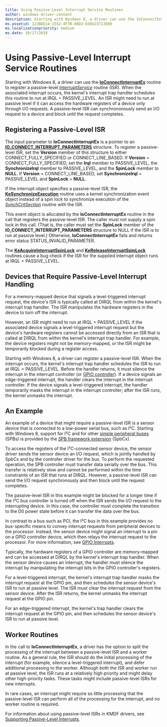 ```yaml
---
title: Using Passive-Level Interrupt Service Routines
author: windows-driver-content
description: Starting with Windows 8, a driver can use the IoConnectInterruptEx routine to register a passive-level InterruptService routine (ISR).
ms.assetid: 122BDE14-1552-4F7B-88D3-030423713E00
ms.localizationpriority: medium
ms.date: 10/17/2018
---
```


# Using Passive-Level Interrupt Service Routines


Starting with Windows 8, a driver can use the [**IoConnectInterruptEx**](https://msdn.microsoft.com/library/windows/hardware/ff548378) routine to register a passive-level [*InterruptService*](https://msdn.microsoft.com/library/windows/hardware/ff547958) routine (ISR). When the associated interrupt occurs, the kernel's interrupt trap handler schedules this routine to run at IRQL = PASSIVE\_LEVEL. An ISR might need to run at passive level if it can access the hardware registers of a device only through I/O requests. A passive-level ISR can synchrononously send an I/O request to a device and block until the request completes.

## Registering a Passive-Level ISR


The input parameter to **IoConnectInterruptEx** is a pointer to an [**IO\_CONNECT\_INTERRUPT\_PARAMETERS**](https://msdn.microsoft.com/library/windows/hardware/ff550541) structure. To register a passive-level ISR, set the **Version** member of this structure to either CONNECT\_FULLY\_SPECIFIED or CONNECT\_LINE\_BASED. If **Version** = CONNECT\_FULLY\_SPECIFIED, set the **Irql** member to PASSIVE\_LEVEL, the **SynchronizeIrql** member to PASSIVE\_LEVEL, and the **SpinLock** member to **NULL**. If **Version** = CONNECT\_LINE\_BASED, set **SynchronizeIrql** = PASSIVE\_LEVEL and **SpinLock** = **NULL**.

If the interrupt object specifies a passive-level ISR, the [**KeSynchronizeExecution**](https://msdn.microsoft.com/library/windows/hardware/ff553302) routine uses a kernel synchronization event object instead of a spin lock to synchronize execution of the [*SynchCritSection*](https://msdn.microsoft.com/library/windows/hardware/ff563928) routine with the ISR.

This event object is allocated by the **IoConnectInterruptEx** routine in the call that registers the passive-level ISR. The caller must not supply a spin lock in this call. (That is, the caller must set the **SpinLock** member of the **IO\_CONNECT\_INTERRUPT\_PARAMETERS** structure to NULL if the ISR is to run at passive level.) Otherwise, **IoConnectInterruptEx** fails and returns error status STATUS\_INVALID\_PARAMETER.

The [**KeAcquireInterruptSpinLock**](https://msdn.microsoft.com/library/windows/hardware/ff551914) and [**KeReleaseInterruptSpinLock**](https://msdn.microsoft.com/library/windows/hardware/ff553139) routines cause a bug check if the ISR for the supplied interrupt object runs at IRQL = PASSIVE\_LEVEL.

## Devices that Require Passive-Level Interrupt Handling


For a memory-mapped device that signals a level-triggered interrupt request, the device's ISR is typically called at DIRQL from within the kernel's interrupt trap handler. The ISR manipulates the hardware registers in the device to turn off the interrupt.

However, an ISR might need to run at IRQL = PASSIVE\_LEVEL if the associated device signals a level-triggered interrupt request but the device's hardware registers cannot be accessed directly from an ISR that is called at DIRQL from within the kernel's interrupt trap handler. For example, the device registers might not be memory-mapped, or the ISR might be temporarily blocked during a register access.

Starting with Windows 8, a driver can register a passive-level ISR. When the interrupt occurs, the kernel's interrupt trap handler schedules the ISR to run at IRQL = PASSIVE\_LEVEL. Before the handler returns, it must silence the interrupt in the interrupt controller (or [GPIO controller](https://msdn.microsoft.com/library/windows/hardware/hh439512)). If a device signals an edge-triggered interrupt, the handler clears the interrupt in the interrupt controller. If the device signals a level-triggered interrupt, the handler temporarily masks the interrupt in the interrupt controller; after the ISR runs, the kernel unmasks the interrupt.

## An Example


An example of a device that might require a passive-level ISR is a sensor device that is connected to a low-power serial bus, such as I²C. Starting with Windows 8, support for I²C and for other [simple peripheral buses](https://msdn.microsoft.com/library/windows/hardware/hh450903) (SPBs) is provided by the [SPB framework extension](https://msdn.microsoft.com/library/windows/hardware/hh406203) (SpbCx).

To access the registers of the I²C-connected sensor device, the sensor driver sends the sensor device an I/O request, which is jointly handled by SpbCx and by the controller driver for the bus. To perform the requested operation, the SPB controller must transfer data serially over the bus. This transfer is relatively slow and cannot be performed within the time constraints of an ISR that runs at DIRQL. However, a passive-level ISR can send the I/O request synchronously and then block until the request completes.

The passive-level ISR in this example might be blocked for a longer time if the I²C bus controller is turned off when the ISR sends the I/O request to the interrupting device. In this case, the controller must complete the transition to the D0 power state before it can transfer the data over the bus.

In contrast to a bus such as PCI, the I²C bus in this example provides no bus-specific means to convey interrupt requests from peripheral devices to the processor. Instead, the sensor device might signal an interrupt to a pin on a GPIO controller device, which then relays the interrupt request to the processor. For more information, see [GPIO Interrupts](https://msdn.microsoft.com/library/windows/hardware/hh406467).

Typically, the hardware registers of a GPIO controller are memory-mapped and can be accessed at DIRQL by the kernel's interrupt trap handler. When the sensor device causes an interrupt, the handler must silence the interrupt by manipulating the interrupt bits in the GPIO controller's registers.

For a level-triggered interrupt, the kernel's interrupt trap handler masks the interrupt request at the GPIO pin, and then schedules the sensor device's ISR to run at passive level. The ISR must clear the interrupt request from the sensor device. After the ISR returns, the kernel unmasks the interrupt request at the GPIO pin.

For an edge-triggered interrupt, the kernel's trap handler clears the interrupt request at the GPIO pin, and then schedules the sensor device's ISR to run at passive level.

## Worker Routines


In the call to **IoConnectInterruptEx**, a driver has the option to split the processing of the interrupt between a passive-level ISR and a worker routine. As a general rule, the ISR should do the initial processing of the interrupt (for example, silence a level-triggered interrupt), and defer additional processing to the worker. Although both the ISR and worker run at passive level, the ISR runs at a relatively high priority and might delay other high-priority tasks. These tasks might include passive-level ISRs for new interrupts.

In rare cases, an interrupt might require so little processing that the passive-level ISR can perform all of the processing for the interrupt, and no worker routine is required.

For information about using passive-level ISRs in KMDF drivers, see [Supporting Passive-Level Interrupts](https://msdn.microsoft.com/library/windows/hardware/hh451035).

 

 




